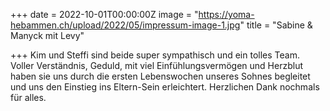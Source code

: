 +++
date = 2022-10-01T00:00:00Z
image = "https://yoma-hebammen.ch/upload/2022/05/impressum-image-1.jpg"
title = "Sabine & Manyck mit Levy"

+++
Kim und Steffi sind beide super sympathisch und ein tolles Team. Voller Verständnis, Geduld, mit viel Einfühlungsvermögen und Herzblut haben sie uns durch die ersten Lebenswochen unseres Sohnes begleitet und uns den Einstieg ins Eltern-Sein erleichtert. Herzlichen Dank nochmals für alles.